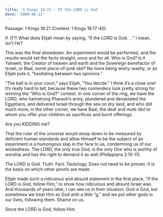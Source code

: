 ```yaml
---
title: '1 Kings 18:21 - If the LORD is God'
date: '2009-06-12'
---
```

Passage: 1 Kings 18:21 (Context: 1 Kings 18:17-40)

If. IF?! What does Elijah mean by saying, “If the LORD is God. . .” I mean, isn’t He?

This was the final showdown. An experiment would be performed, and the results would set the facts straight, once and for all. Who is God? Is it Yahweh, the Creator of heaven and earth and the Sovereign benefactor of Israel, or Baal, some piece-of-junk idol? No more being wishy-washy, or as Elijah puts it, “hesitating between two opinions.”

“The ball is in your court,” says Elijah, “You decide.” I think it’s a close one! It’s really hard to tell, because these two contenders look pretty strong for winning the “Who is God?” contest. In one corner of the ring, we have the LORD, who hamstrung Pharaoh’s army, plundered and devastated the Egyptians, and delivered Israel through the sea on dry land, and who did much more; in the other corner, we have Baal, the deaf and mute idol to whom you offer your children as sacrifices and burnt offerings.

Are you KIDDING me?

That the ruler of the universe would stoop down to be measured by deficient human standards and allow Himself to be the subject of an experiment is a humongous slap in the face to us, condemning us of our wickedness. The LORD, the only true God, is the only One who is worthy of worship and has the right to demand it as well (Philippians 2:10-11).

The LORD is God. Truth. Fact. Tautology. Does not need to be proven. It is the basis on which other proofs are made.

Elijah made such a ridiculous and absurd statement in the first place, “If the LORD is God, follow Him,” to show how ridiculous and absurd Israel was. And thousands of years later, I can see us in their situation. God is God, but sometimes we treat Him as God with a little “g,” and we put other gods in our lives, following them. Shame on us.

Since the LORD is God, follow Him.
